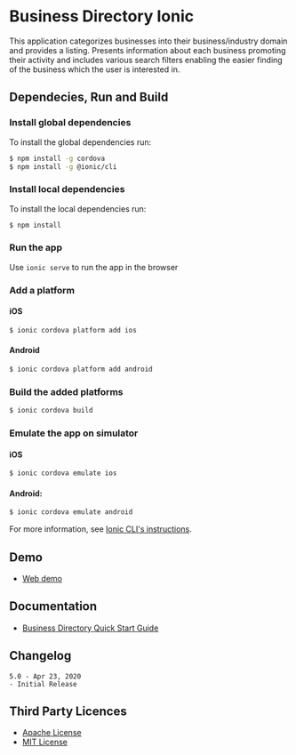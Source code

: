 # Business Directory Ionic
This application categorizes businesses into their business/industry domain and provides a listing. Presents information about each business promoting their activity and includes various search filters enabling the easier finding of the business which the user is interested in.

## Dependecies, Run and Build

### Install global dependencies
To install the global dependencies run:

```bash
$ npm install -g cordova
$ npm install -g @ionic/cli

```

### Install local dependencies
To install the local dependencies run:

```bash
$ npm install
```

### Run the app
Use `ionic serve` to run the app in the browser

### Add a platform
#### iOS
```bash
$ ionic cordova platform add ios
```

#### Android
```bash
$ ionic cordova platform add android
```

### Build the added platforms

```bash
$ ionic cordova build
```

### Εmulate the app on simulator
#### iOS

```bash
$ ionic cordova emulate ios
```

#### Android:

```bash
$ ionic cordova emulate android
```

For more information, see [Ionic CLI's instructions](https://ionicframework.com/docs/cli/).

## Demo
* [Web demo](https://skounis.github.io/ionic-demo-businessdirectory/businessdirectory-5/)

## Documentation
* [Business Directory Quick Start Guide](https://docs.google.com/document/d/15dPzrN50iEXjiMm0yO8LSUfOVCok7RdB6NB-B40eYYM/edit#)

## Changelog
```
5.0 - Apr 23, 2020
- Initial Release
```

## Third Party Licences
* [Apache License](http://www.apache.org/licenses/)
* [MIT License](https://opensource.org/licenses/MIT)

